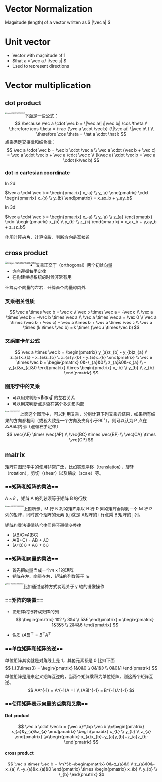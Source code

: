 # Vector Normalization

Magnitude (length) of a vector written as $ \|\vec a\| $

# Unit vector

- Vector with magnitude of 1
- $\hat a = \vec a / \|\vec a\| $
- Used to represent directions

# Vector multiplication

## dot product

<img src="https://raw.githubusercontent.com/yqm1995/pic_bed/master/images/image-20241125231820941.png" alt="image-20241125231820941" style="zoom: 33%;float: left" />

下面是一些公式：
$$
\because \vec a \cdot \vec b =  \|\vec a\| \|\vec b\| \cos \theta
\\
\therefore \cos \theta = \frac {\vec a \cdot \vec b} {\|\vec a\| \|\vec b\|}
\\
\therefore \cos \theta = \hat a \cdot \hat b
$$
点乘满足交换律和结合律：
$$
\vec a \cdot \vec b = \vec b \cdot \vec a
\\
\vec a \cdot (\vec b + \vec c) = \vec a \cdot \vec b + \vec a \cdot \vec c
\\
(k\vec a) \cdot \vec b = \vec a \cdot (k\vec b)
$$

### dot in cartesian coordinate

In 2d

$\vec a \cdot \vec b = \begin{pmatrix}
x_{a} \\ y_{a} \end{pmatrix} \cdot \begin{pmatrix}
x_{b} \\ y_{b} \end{pmatrix} = x_ax_b + y_ay_b$

In 3d

$\vec a \cdot \vec b = \begin{pmatrix}
x_{a} \\ y_{a} \\ z_{a} \end{pmatrix} \cdot \begin{pmatrix}
x_{b} \\ y_{b} \\ z_{b} \end{pmatrix} = x_ax_b + y_ay_b + z_az_b$

作用计算夹角，计算投影，判断方向是否接近

## cross product

<img src="https://raw.githubusercontent.com/yqm1995/pic_bed/master/images/image-20250102152847068.png" alt="image-20250102152847068" style="zoom:50%;float: left" />

- 叉乘正交于（orthogonal）两个初始向量
- 方向遵循右手定律
- 在构建坐标系统的时候非常有用

计算两个向量的左右，计算两个向量的内外

### 叉乘相关性质

$$
\vec a \times \vec b = \vec c
\\
\vec b \times \vec a = -\vec c
\\
\vec a \times \vec b = -\vec b \times \vec a
\\
\vec a \times \vec a = \vec 0
\\
\vec a \times (\vec b + \vec c) = \vec a \times b + \vec a \times \vec c
\\
\vec a \times (k \times \vec b) = k \times (\vec a \times \vec b)
$$

### 叉乘笛卡尔公式

$$
\vec a \times \vec b = \begin{pmatrix}
y_{a}z_{b} - y_{b}z_{a} 
\\ 
z_{a}x_{b} - x_{a}z_{b}
\\
x_{a}y_{b} - y_{a}x_{b}
\end{pmatrix}
\\
\vec a \times \vec b = \begin{pmatrix}
0&-z_{a}&0
\\
z_{a}&0&-x_{a}
\\
-y_{a}&x_{a}&0
\end{pmatrix} \times \begin{pmatrix}
x_{b}
\\
y_{b}
\\
z_{b}
\end{pmatrix}
$$

### 图形学中的叉乘

- 可以用来判断$\vec a$和$\vec b$ 的左右关系
- 可以用来判断点是否在某个多边形内部

<img src="https://raw.githubusercontent.com/yqm1995/pic_bed/master/images/image-20250102165717527.png" alt="image-20250102165717527" style="zoom: 25%;float:left" />

上面这个图形中，可以利用叉乘，分别计算下列叉乘的结果，如果所有结果的方向都相同（或者大致是一个方向及夹角小于$90^\circ$）。则可以认为 P 点在$\triangle{ABC}$内部（遵循右手定律）
$$
\vec{AB} \times \vec{AP}
\\
\vec{BC} \times \vec{BP}
\\
\vec{CA} \times \vec{CP}
$$


## matrix

矩阵在图形学中的使用非常广泛，比如实现平移（translation），旋转（rotation），剪切（shear）以及缩放（scale）等。

### ==矩阵和矩阵的乘法==

$A \times B$ ，矩阵 A 的列必须等于矩阵 B 的行数

<img src="https://raw.githubusercontent.com/yqm1995/pic_bed/master/images/image-20250102194520954.png" alt="image-20250102194520954" style="zoom: 30%;float:left" />

上图所示，M 行 N 列的矩阵乘以 N 行 P 列的矩阵会得到一个 M 行 P 列的矩阵，同时这个矩阵的元素 (i,j)就是 A矩阵的 i 行点乘 B 矩阵的 j 列。

矩阵的乘法遵循结合律但是不遵循交换律

- (AB)C=A(BC)
- A(B+C) = AB + AC
- (A+B)C = AC + BC

### ==矩阵和向量的乘法==

- 首先把向量当成一个$m \times 1$的矩阵
- 矩阵在左，向量在右，矩阵的列数等于 m

<img src="https://raw.githubusercontent.com/yqm1995/pic_bed/master/images/image-20250102200136957.png" alt="image-20250102200136957" style="zoom:30%;float:left" />

比如通过这种方式实现关于 y 轴的镜像操作

### ==矩阵的转置==

- 把矩阵的行转成矩阵的列
  $$
  \begin{pmatrix}
  1&2
  \\
  3&4
  \\
  5&6
  \end{pmatrix} = \begin{pmatrix}
  1&3&5
  \\
  2&4&6
  \end{pmatrix}
  $$

- 性质 $(AB)^\top = B^\top A^\top$ 

### ==单位矩阵和矩阵的逆==

单位矩阵其实就是对角线上是 1，其他元素都是 0 比如下面
$$
I_{3\times3} = \begin{pmatrix}
1&0&0
\\
0&1&0
\\
0&0&1
\end{pmatrix}
$$
单位矩阵是用来定义矩阵互逆的，当两个矩阵乘积为单位矩阵，则这两个矩阵互逆。
$$
AA^{-1} = A^{-1}A = I
\\
(AB)^{-1} = B^{-1}A^{-1}
$$

### ==使用矩阵表示向量的点乘和叉乘==

#### Dot product

$$
\vec a \cdot \vec b = {\vec a}^\top \vec b
\\=\begin{pmatrix}
x_{a}&y_{a}&z_{a}
\end{pmatrix}
\begin{pmatrix}
x_{b}
\\
y_{b}
\\
z_{b}
\end{pmatrix}
\\=\begin{pmatrix}
x_{a}x_{b}+y_{a}y_{b}+z_{a}z_{b}
\end{pmatrix}
$$

#### cross product

$$
\vec a \times \vec b = A^{*}b=\begin{pmatrix}
0&-z_{a}&0
\\
z_{a}&0&-x_{a}
\\
-y_{a}&x_{a}&0
\end{pmatrix} \times \begin{pmatrix}
x_{b}
\\
y_{b}
\\
z_{b}
\end{pmatrix}
$$


